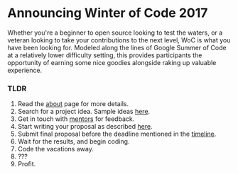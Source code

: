 # Announcing Winter of Code 2017

Whether you're a beginner to open source looking to test the waters, or a veteran looking to take your contributions to the next level, WoC is what you have been looking for. Modeled along the lines of Google Summer of Code at a relatively lower difficulty setting, this provides participants the opportunity of earning some nice goodies alongside raking up valuable experience.

### TLDR

1. Read the [about](about) page for more details.
2. Search for a project idea. Sample ideas [here](projects).
3. Get in touch with [mentors](mentors) for feedback.
4. Start writing your proposal as described [here](proposal-template).
5. Submit final proposal before the deadline mentioned in the [timeline](timeline).
6. Wait for the results, and begin coding.
7. Code the vacations away.
8. ???
9. Profit.
